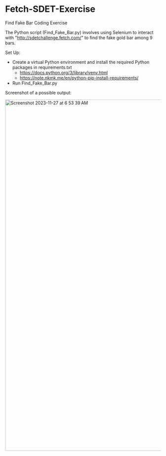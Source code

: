 # Fetch-SDET-Exercise
 Find Fake Bar Coding Exercise

The Python script (Find_Fake_Bar.py) involves using Selenium to interact with "http://sdetchallenge.fetch.com/" to find the fake gold bar among 9 bars.

Set Up:
- Create a virtual Python environment and install the required Python packages in requirements.txt
  - https://docs.python.org/3/library/venv.html
  - https://note.nkmk.me/en/python-pip-install-requirements/
- Run Find_Fake_Bar.py

Screenshot of a possible output:

<img width="1136" alt="Screenshot 2023-11-27 at 6 53 39 AM" src="https://github.com/YScloud22/Fetch-SDET-Exercise/assets/61128936/314b955a-6073-4b65-a912-e811c92292de">
